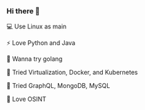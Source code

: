 ### Hi there 👋

<!--
**zer0kn0wledge/zer0kn0wledge** is a ✨ _special_ ✨ repository because its `README.md` (this file) appears on your GitHub profile.

Here are some ideas to get you started:

- 🔭 I’m currently working on ...
- 🌱 I’m currently learning ...
- 👯 I’m looking to collaborate on ...
- 🤔 I’m looking for help with ...
- 💬 Ask me about ...
- 📫 How to reach me: ...
- 😄 Pronouns: ...
- ⚡ Fun fact: ...
-->

💻 Use Linux as main

⚡ Love Python and Java

🌱 Wanna try golang

🫙 Tried Virtualization, Docker, and Kubernetes

🧠 Tried GraphQL, MongoDB, MySQL

🤔 Love OSINT
